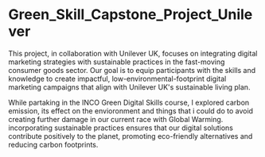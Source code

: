 # Green_Skill_Capstone_Project_Unilever

This project, in collaboration with Unilever UK, focuses on integrating digital marketing strategies with sustainable practices in the fast-moving consumer goods sector. Our goal is to equip participants with the skills and knowledge to create impactful, low-environmental-footprint digital marketing campaigns that align with Unilever UK's sustainable living plan.

While partaking in the INCO Green Digital Skills course, I explored carbon emission, its effect on the envioronment and things that i could do to avoid creating further damage in our current race with Global Warming. incorporating sustainable practices ensures that our digital solutions contribute positively to the planet, promoting eco-friendly alternatives and reducing carbon footprints.
